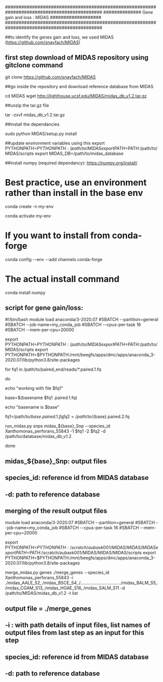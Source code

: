 ############################################################################################
##############         Gene gain and loss : MIDAS                        ###################
############################################################################################

##to identify the genes gain and loss, we used MIDAS (https://github.com/snayfach/MIDAS)
## first step download of MIDAS repository using gitclone command 

git clone https://github.com/snayfach/MIDAS

##go inside the repository and download reference database from MIDAS

cd MIDAS
wget http://lighthouse.ucsf.edu/MIDAS/midas_db_v1.2.tar.gz 

##unzip the tar.gz file

tar -zxvf midas_db_v1.2.tar.gz

##install the dependancies

sudo python MIDAS/setup.py install

##update environment variables using this
export PYTHONPATH=$PYTHONPATH:/path/to/MIDAS
export PATH=$PATH:/path/to/MIDAS/scripts
export MIDAS_DB=/path/to/midas_database

##install numpy (required dependancy): https://numpy.org/install/
# Best practice, use an environment rather than install in the base env

conda create -n my-env

conda activate my-env

# If you want to install from conda-forge

conda config --env --add channels conda-forge

# The actual install command

conda install numpy


## script for gene gain/loss: 

#!/bin/bash
module load anaconda/3-2020.07
#SBATCH --partition=general
#SBATCH --job-name=my_conda_job
#SBATCH --cpus-per-task 16
#SBATCH --mem-per-cpu=20000

export PYTHONPATH=$PYTHONPATH:/path/to/MIDAS
export PATH=$PATH:/path/to/MIDAS/scripts
export PYTHONPATH=$PYTHONPATH:/mnt/beegfs/apps/dmc/apps/anaconda_3-2020.07/lib/python3.8/site-packages

for fq1 in /path/to/paired_end/reads/*.paired.1.fq

do

echo "working with file $fq1"

base=$(basename $fq1 .paired.1.fq)

echo "basename is $base"

fq1=/path/to/${base}.paired.1.fq
fq2=/path/to/${base}.paired.2.fq

run_midas.py snps midas_${base}_Snp --species_id Xanthomonas_perforans_55843 -1 $fq1 -2 $fq2
-d /path/to/database/midas_db_v1.2

done
 
## midas_${base}_Snp: output files
## species_id: reference id from MIDAS database
## -d: path to reference database


## merging of the result output files

module load anaconda/3-2020.07
#SBATCH --partition=general
#SBATCH --job-name=my_conda_job
#SBATCH --cpus-per-task 16
#SBATCH --mem-per-cpu=20000

export PYTHONPATH=$PYTHONPATH:/scratch/aubaxk001/MIDAS/MIDAS/MIDAS
export PATH=$PATH:/scratch/aubaxk001/MIDAS/MIDAS/MIDAS/scripts
export PYTHONPATH=$PYTHONPATH:/mnt/beegfs/apps/dmc/apps/anaconda_3-2020.07/lib/python3.8/site-packages
 
merge_midas.py genes ./merge_genes --species_id Xanthomonas_perforans_55843 -i ./midas_AALE_S2,./midas_BSCE_S4,./................................./midas_BALM_S5,./midas_CGAM_S13,./midas_HGAE_S16,./midas_SALM_S11 -d /path/to/MIDAS/midas_db_v1.2 -t list


## output file = ./merge_genes
## -i : with path details of input files, list names of output files from last step as an input for this step
## species_id: reference id from MIDAS database
## -d: path to reference database





